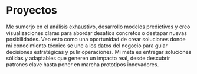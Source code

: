 # Proyectos
Me sumerjo en el análisis exhaustivo, desarrollo modelos predictivos y creo visualizaciones claras para abordar desafíos concretos o destapar nuevas posibilidades. Veo esto como una oportunidad de crear soluciones donde mi conocimiento técnico se une a los datos del negocio para guiar decisiones estratégicas y pulir operaciones. Mi meta es entregar soluciones sólidas y adaptables que generen un impacto real, desde descubrir patrones clave hasta poner en marcha prototipos innovadores.
